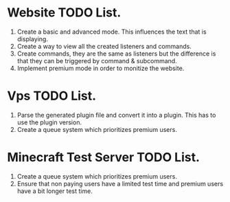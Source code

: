 # Website TODO List.
1. Create a basic and advanced mode. This influences the text that is displaying.
2. Create a way to view all the created listeners and commands.
3. Create commands, they are the same as listeners but the difference is that they can be triggered by command & subcommand.
4. Implement premium mode in order to monitize the website.

# Vps TODO List.
1. Parse the generated plugin file and convert it into a plugin. This has to use the plugin version.
2. Create a queue system which prioritizes premium users.

# Minecraft Test Server TODO List.
1. Create a queue system which prioritizes premium users.
2. Ensure that non paying users have a limited test time and premium users have a bit longer test time. 